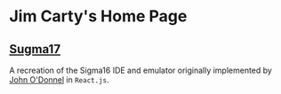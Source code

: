# Jim Carty's Home Page

## [Sugma17](https://questiowo.github.io/sugma17/public/index.html)

A recreation of the Sigma16 IDE and emulator originally implemented by [John O'Donnel](https://jtod.github.io) in `React.js`.

